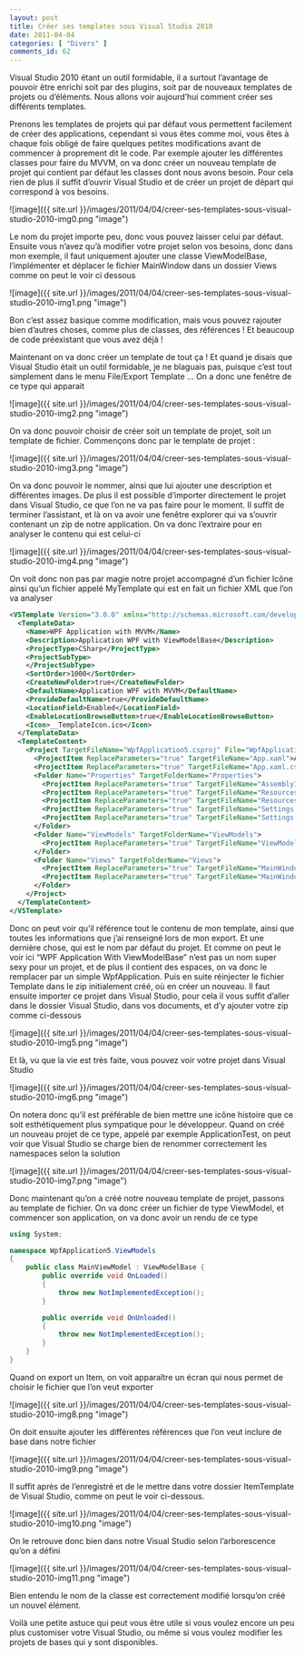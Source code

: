 ```yaml
---
layout: post
title: Créer ses templates sous Visual Studio 2010
date: 2011-04-04
categories: [ "Divers" ]
comments_id: 62 
---
```


Visual Studio 2010 étant un outil formidable, il a surtout l’avantage de pouvoir être enrichi soit par des plugins, soit par de nouveaux templates de projets ou d’éléments. Nous allons voir aujourd’hui comment créer ses différents templates.

Prenons les templates de projets qui par défaut vous permettent facilement de créer des applications, cependant si vous êtes comme moi, vous êtes à chaque fois obligé de faire quelques petites modifications avant de commencer à proprement dit le code. Par exemple ajouter les différentes classes pour faire du MVVM, on va donc créer un nouveau template de projet qui contient par défaut les classes dont nous avons besoin. Pour cela rien de plus il suffit d’ouvrir Visual Studio et de créer un projet de départ qui correspond à vos besoins.

![image]({{ site.url }}/images/2011/04/04/creer-ses-templates-sous-visual-studio-2010-img0.png "image")

Le nom du projet importe peu, donc vous pouvez laisser celui par défaut. Ensuite vous n’avez qu’à modifier votre projet selon vos besoins, donc dans mon exemple, il faut uniquement ajouter une classe ViewModelBase, l’implémenter et déplacer le fichier MainWindow dans un dossier Views comme on peut le voir ci dessous

![image]({{ site.url }}/images/2011/04/04/creer-ses-templates-sous-visual-studio-2010-img1.png "image")

Bon c’est assez basique comme modification, mais vous pouvez rajouter bien d’autres choses, comme plus de classes, des références ! Et beaucoup de code préexistant que vous avez déjà !

Maintenant on va donc créer un template de tout ça ! Et quand je disais que Visual Studio était un outil formidable, je ne blaguais pas, puisque c’est tout simplement dans le menu File/Export Template … On a donc une fenêtre de ce type qui apparait

![image]({{ site.url }}/images/2011/04/04/creer-ses-templates-sous-visual-studio-2010-img2.png "image")

On va donc pouvoir choisir de créer soit un template de projet, soit un template de fichier. Commençons donc par le template de projet :

![image]({{ site.url }}/images/2011/04/04/creer-ses-templates-sous-visual-studio-2010-img3.png "image")

On va donc pouvoir le nommer, ainsi que lui ajouter une description et différentes images. De plus il est possible d’importer directement le projet dans Visual Studio, ce que l’on ne va pas faire pour le moment. Il suffit de terminer l’assistant, et là on va avoir une fenêtre explorer qui va s’ouvrir contenant un zip de notre application. On va donc l’extraire pour en analyser le contenu qui est celui-ci

![image]({{ site.url }}/images/2011/04/04/creer-ses-templates-sous-visual-studio-2010-img4.png "image")

On voit donc non pas par magie notre projet accompagné d’un fichier Icône ainsi qu’un fichier appelé MyTemplate qui est en fait un fichier XML que l’on va analyser

```xml
<VSTemplate Version="3.0.0" xmlns="http://schemas.microsoft.com/developer/vstemplate/2005" Type="Project">
  <TemplateData>
    <Name>WPF Application with MVVM</Name>
    <Description>Application WPF with ViewModelBase</Description>
    <ProjectType>CSharp</ProjectType>
    <ProjectSubType>
    </ProjectSubType>
    <SortOrder>1000</SortOrder>
    <CreateNewFolder>true</CreateNewFolder>
    <DefaultName>Application WPF with MVVM</DefaultName>
    <ProvideDefaultName>true</ProvideDefaultName>
    <LocationField>Enabled</LocationField>
    <EnableLocationBrowseButton>true</EnableLocationBrowseButton>
    <Icon>__TemplateIcon.ico</Icon>
  </TemplateData>
  <TemplateContent>
    <Project TargetFileName="WpfApplication5.csproj" File="WpfApplication5.csproj" ReplaceParameters="true">
      <ProjectItem ReplaceParameters="true" TargetFileName="App.xaml">App.xaml</ProjectItem>
      <ProjectItem ReplaceParameters="true" TargetFileName="App.xaml.cs">App.xaml.cs</ProjectItem>
      <Folder Name="Properties" TargetFolderName="Properties">
        <ProjectItem ReplaceParameters="true" TargetFileName="AssemblyInfo.cs">AssemblyInfo.cs</ProjectItem>
        <ProjectItem ReplaceParameters="true" TargetFileName="Resources.resx">Resources.resx</ProjectItem>
        <ProjectItem ReplaceParameters="true" TargetFileName="Resources.Designer.cs">Resources.Designer.cs</ProjectItem>
        <ProjectItem ReplaceParameters="true" TargetFileName="Settings.settings">Settings.settings</ProjectItem>
        <ProjectItem ReplaceParameters="true" TargetFileName="Settings.Designer.cs">Settings.Designer.cs</ProjectItem>
      </Folder>
      <Folder Name="ViewModels" TargetFolderName="ViewModels">
        <ProjectItem ReplaceParameters="true" TargetFileName="ViewModelBase.cs">ViewModelBase.cs</ProjectItem>
      </Folder>
      <Folder Name="Views" TargetFolderName="Views">
        <ProjectItem ReplaceParameters="true" TargetFileName="MainWindow.xaml">MainWindow.xaml</ProjectItem>
        <ProjectItem ReplaceParameters="true" TargetFileName="MainWindow.xaml.cs">MainWindow.xaml.cs</ProjectItem>
      </Folder>
    </Project>
  </TemplateContent>
</VSTemplate> 
```

Donc on peut voir qu’il référence tout le contenu de mon template, ainsi que toutes les informations que j’ai renseigné lors de mon export. Et une dernière chose, qui est le nom par défaut du projet. Et comme on peut le voir ici “WPF Application With ViewModelBase” n’est pas un nom super sexy pour un projet, et de plus il contient des espaces, on va donc le remplacer par un simple WpfApplication. Puis en suite réinjecter le fichier Template dans le zip initialement créé, où en créer un nouveau. Il faut ensuite importer ce projet dans Visual Studio, pour cela il vous suffit d’aller dans le dossier Visual Studio, dans vos documents, et d’y ajouter votre zip comme ci-dessous

![image]({{ site.url }}/images/2011/04/04/creer-ses-templates-sous-visual-studio-2010-img5.png "image")

Et là, vu que la vie est très faite, vous pouvez voir votre projet dans Visual Studio

![image]({{ site.url }}/images/2011/04/04/creer-ses-templates-sous-visual-studio-2010-img6.png "image")

On notera donc qu’il est préférable de bien mettre une icône histoire que ce soit esthétiquement plus sympatique pour le développeur. Quand on créé un nouveau projet de ce type, appelé par exemple ApplicationTest, on peut voir que Visual Studio se charge bien de renommer correctement les namespaces selon la solution

![image]({{ site.url }}/images/2011/04/04/creer-ses-templates-sous-visual-studio-2010-img7.png "image")

Donc maintenant qu’on a créé notre nouveau template de projet, passons au template de fichier. On va donc créer un fichier de type ViewModel, et commencer son application, on va donc avoir un rendu de ce type

```csharp
using System;

namespace WpfApplication5.ViewModels
{
    public class MainViewModel : ViewModelBase {
        public override void OnLoaded()
        {
            throw new NotImplementedException();
        }

        public override void OnUnloaded()
        {
            throw new NotImplementedException();
        }
    }
}
```

Quand on export un Item, on voit apparaître un écran qui nous permet de choisir le fichier que l’on veut exporter

![image]({{ site.url }}/images/2011/04/04/creer-ses-templates-sous-visual-studio-2010-img8.png "image")

On doit ensuite ajouter les différentes références que l’on veut inclure de base dans notre fichier

![image]({{ site.url }}/images/2011/04/04/creer-ses-templates-sous-visual-studio-2010-img9.png "image")

Il suffit après de l’enregistré et de le mettre dans votre dossier ItemTemplate de Visual Studio, comme on peut le voir ci-dessous.

![image]({{ site.url }}/images/2011/04/04/creer-ses-templates-sous-visual-studio-2010-img10.png "image")

On le retrouve donc bien dans notre Visual Studio selon l’arborescence qu’on a défini

![image]({{ site.url }}/images/2011/04/04/creer-ses-templates-sous-visual-studio-2010-img11.png "image")

Bien entendu le nom de la classe est correctement modifié lorsqu’on créé un nouvel élément.

Voilà une petite astuce qui peut vous être utile si vous voulez encore un peu plus customiser votre Visual Studio, ou même si vous voulez modifier les projets de bases qui y sont disponibles.
